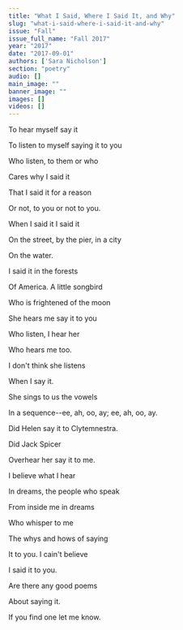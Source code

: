 ```yaml
---
title: "What I Said, Where I Said It, and Why"
slug: "what-i-said-where-i-said-it-and-why"
issue: "Fall"
issue_full_name: "Fall 2017"
year: "2017"
date: "2017-09-01"
authors: ['Sara Nicholson']
section: "poetry"
audio: []
main_image: ""
banner_image: ""
images: []
videos: []
---
```

To hear myself say it

 To listen to myself saying it to you

 Who listen, to them or who

 Cares why I said it 

 That I said it for a reason

 Or not, to you or not to you.

 When I said it I said it

 On the street, by the pier, in a city

 On the water.

 I said it in the forests

 Of America. A little songbird

 Who is frightened of the moon

 She hears me say it to you

 Who listen, I hear her

 Who hears me too.

 I don't think she listens 

 When I say it. 

 She sings to us the vowels

 In a sequence--ee, ah, oo, ay; ee, ah, oo, ay.

 Did Helen say it to Clytemnestra.

 Did Jack Spicer

 Overhear her say it to me.

 I believe what I hear

 In dreams, the people who speak

 From inside me in dreams

 Who whisper to me

 The whys and hows of saying 

 It to you. I cain't believe

 I said it to you.

 Are there any good poems 

 About saying it.

 If you find one let me know.

